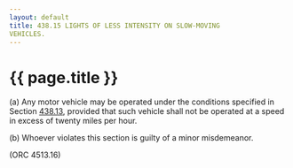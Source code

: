 ```yaml
---
layout: default 
title: 438.15 LIGHTS OF LESS INTENSITY ON SLOW-MOVING
VEHICLES.
---
```


{{ page.title }}
================

​(a) Any motor vehicle may be operated under the conditions specified in
Section [438.13](23b24956.html), provided that such vehicle shall not be
operated at a speed in excess of twenty miles per hour.

​(b) Whoever violates this section is guilty of a minor misdemeanor.

(ORC 4513.16)
